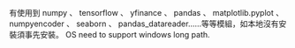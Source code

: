 有使用到 numpy 、 tensorflow 、 yfinance 、 pandas 、 matplotlib.pyplot 、 numpyencoder 、 seaborn 、 pandas_datareader......等等模組，如本地沒有安裝須事先安裝。
OS need to support windows long path.
